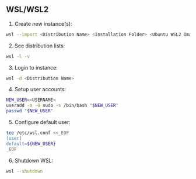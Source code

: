 ## WSL/WSL2
1. Create new instance(s):
```bash
wsl --import <Distribution Name> <Installation Folder> <Ubuntu WSL2 Image Tarball path>
```
2. See distribution lists:
```bash
wsl -l -v
```
3. Login to instance:
```bash
wsl -d <Distribution Name>
```
4. Setup user accounts:
```bash
NEW_USER=<USERNAME>
useradd -m -G sudo -s /bin/bash "$NEW_USER"
passwd "$NEW_USER"
```
5. Configure default user:
```bash
tee /etc/wsl.conf <<_EOF
[user]
default=${NEW_USER}
_EOF
```
6. Shutdown WSL:
```bash
wsl --shutdown
```
